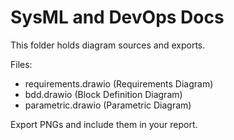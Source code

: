 # SysML and DevOps Docs

This folder holds diagram sources and exports.

Files:
- requirements.drawio (Requirements Diagram)
- bdd.drawio (Block Definition Diagram)
- parametric.drawio (Parametric Diagram)

Export PNGs and include them in your report.


